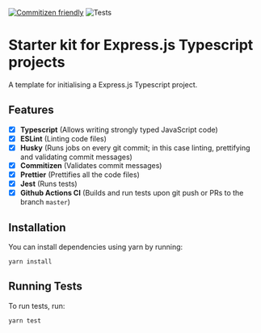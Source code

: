 [![Commitizen friendly](https://img.shields.io/badge/commitizen-friendly-brightgreen.svg)](http://commitizen.github.io/cz-cli/)
![Tests](https://github.com/pranjalnadhani/node-ts-starter-kit/workflows/Unit%20Tests/badge.svg)

# Starter kit for Express.js Typescript projects

A template for initialising a Express.js Typescript project.

## Features
- [x] **Typescript** (Allows writing strongly typed JavaScript code)
- [x] **ESLint** (Linting code files)
- [x] **Husky** (Runs jobs on every git commit; in this case linting, prettifying and validating commit messages)
- [x] **Commitizen** (Validates commit messages)
- [x] **Prettier** (Prettifies all the code files)
- [x] **Jest** (Runs tests)
- [x] **Github Actions CI** (Builds and run tests upon git push or PRs to the branch `master`)

## Installation
You can install dependencies using yarn by running:

```
yarn install
```

## Running Tests

To run tests, run:

```
yarn test
```
